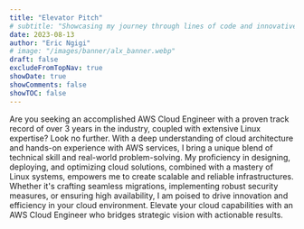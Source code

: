 ```yaml
---
title: "Elevator Pitch"
# subtitle: "Showcasing my journey through lines of code and innovative solutions."
date: 2023-08-13
author: "Eric Ngigi"
# image: "/images/banner/alx_banner.webp"
draft: false
excludeFromTopNav: true
showDate: true
showComments: false
showTOC: false
---
```


Are you seeking an accomplished AWS Cloud Engineer with a proven track record of over 3 years in the industry, coupled with extensive Linux expertise? Look no further. With a deep understanding of cloud architecture and hands-on experience with AWS services, I bring a unique blend of technical skill and real-world problem-solving. My proficiency in designing, deploying, and optimizing cloud solutions, combined with a mastery of Linux systems, empowers me to create scalable and reliable infrastructures. Whether it's crafting seamless migrations, implementing robust security measures, or ensuring high availability, I am poised to drive innovation and efficiency in your cloud environment. Elevate your cloud capabilities with an AWS Cloud Engineer who bridges strategic vision with actionable results.
